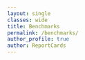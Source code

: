 ```yaml
---
layout: single
classes: wide
title: Benchmarks
permalink: /benchmarks/
author_profile: true
author: ReportCards
---
```

